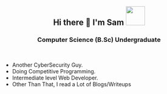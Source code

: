 <h2 align="center"> Hi there 👋 I'm Sam <img src="https://media.giphy.com/media/mGcNjsfWAjY5AEZNw6/giphy.gif" width="50"></h2>

<h3 align="center">Computer Science (B.Sc) Undergraduate </h3>
<br />

-  Another CyberSecurity Guy.
-  Doing Competitive Programming.
-  Intermediate level Web Developer.
-  Other Than That, I read a Lot of Blogs/Writeups
